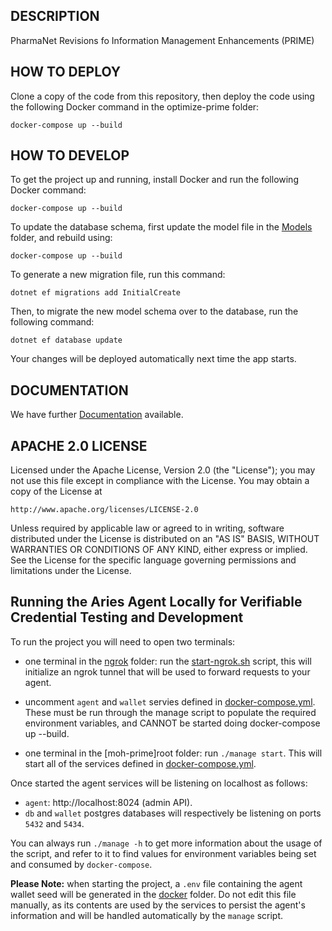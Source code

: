 ## DESCRIPTION
PharmaNet Revisions fo Information Management Enhancements (PRIME)

## HOW TO DEPLOY

Clone a copy of the code from this repository, then deploy the code using the 
following Docker command in the optimize-prime folder:

	docker-compose up --build

## HOW TO DEVELOP

To get the project up and running, install Docker and run the following
Docker command:

	docker-compose up --build	

To update the database schema, first update the model file in the
[Models](prime-dotnet-webapi/Models) folder, and rebuild using:

	docker-compose up --build

To generate a new migration file, run this command:

	dotnet ef migrations add InitialCreate

Then, to migrate the new model schema over to the database, run the
following command:

	dotnet ef database update
	
Your changes will be deployed automatically next time the app starts.

## DOCUMENTATION

We have further [Documentation](documentation/Readme.md) available.

## APACHE 2.0 LICENSE

Licensed under the Apache License, Version 2.0 (the "License");
you may not use this file except in compliance with the License.
You may obtain a copy of the License at

    http://www.apache.org/licenses/LICENSE-2.0

Unless required by applicable law or agreed to in writing, software
distributed under the License is distributed on an "AS IS" BASIS,
WITHOUT WARRANTIES OR CONDITIONS OF ANY KIND, either express or implied.
See the License for the specific language governing permissions and
limitations under the License.

## Running the Aries Agent Locally for Verifiable Credential Testing and Development

To run the project you will need to open two terminals:

- one terminal in the [ngrok](./ngrok) folder: run the [start-ngrok.sh](./ngrok/start-ngrok.sh) script, this will initialize an ngrok tunnel that will be used to forward requests to your agent.

- uncomment `agent` and `wallet` servies defined in [docker-compose.yml](./docker/docker-compose.yml). These must be run through the manage script to populate the required environment variables, and CANNOT be started doing docker-compose up --build.

- one terminal in the [moh-prime]root folder: run `./manage start`. This will start all of the services defined in [docker-compose.yml](./docker/docker-compose.yml).

Once started the agent services will be listening on localhost as follows:
- `agent`: http://localhost:8024 (admin API).
- `db` and `wallet` postgres databases will respectively be listening on ports `5432` and `5434`.

You can always run `./manage -h` to get more information about the usage of the script, and refer to it to find values for environment variables being set and consumed by `docker-compose`.

**Please Note:** when starting the project, a `.env` file containing the agent wallet seed will be generated in the [docker](./docker) folder. Do not edit this file manually, as its contents are used by the services to persist the agent's information and will be handled automatically by the `manage` script.

